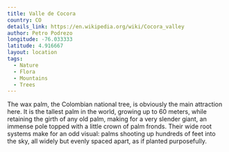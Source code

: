 ```yaml
---
title: Valle de Cocora
country: CO
details_link: https://en.wikipedia.org/wiki/Cocora_valley
author: Petro Podrezo
longitude: -76.033333
latitude: 4.916667
layout: location
tags:
  - Nature
  - Flora
  - Mountains
  - Trees
---
```

The wax palm, the Colombian national tree, is obviously the main attraction here. It is the tallest palm in the world, growing up to 60 meters, while retaining the girth of any old palm, making for a very slender giant, an immense pole topped with a little crown of palm fronds. Their wide root systems make for an odd visual: palms shooting up hundreds of feet into the sky, all widely but evenly spaced apart, as if planted purposefully.
